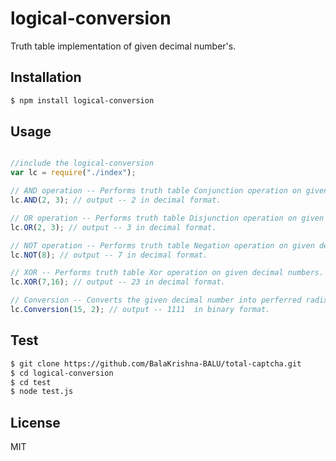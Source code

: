 # logical-conversion
Truth table implementation of given decimal number's.

## Installation

```bash
$ npm install logical-conversion
```

## Usage

```javascript

//include the logical-conversion
var lc = require("./index");

// AND operation -- Performs truth table Conjunction operation on given decimal numbers.
lc.AND(2, 3); // output -- 2 in decimal format.

// OR operation -- Performs truth table Disjunction operation on given decimal numbers.
lc.OR(2, 3); // output -- 3 in decimal format.

// NOT operation -- Performs truth table Negation operation on given decimal number.
lc.NOT(8); // output -- 7 in decimal format. 

// XOR -- Performs truth table Xor operation on given decimal numbers.
lc.XOR(7,16); // output -- 23 in decimal format. 

// Conversion -- Converts the given decimal number into perferred radix form.
lc.Conversion(15, 2); // output -- 1111  in binary format.

```
## Test

```bash
$ git clone https://github.com/BalaKrishna-BALU/total-captcha.git
$ cd logical-conversion
$ cd test
$ node test.js
```

## License

MIT
